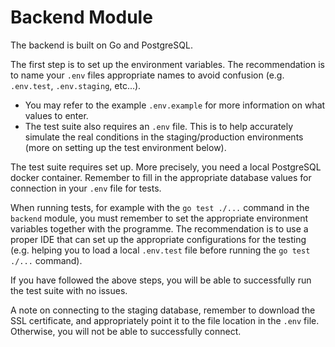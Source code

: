 # Backend Module

The backend is built on Go and PostgreSQL.

The first step is to set up the environment variables. The recommendation is to name your `.env` files appropriate names
to avoid confusion (e.g. `.env.test`, `.env.staging`, etc...).

- You may refer to the example `.env.example` for more information on what values to enter.
- The test suite also requires an `.env` file. This is to help accurately simulate the real conditions in the
  staging/production environments (more on setting up the test environment below).

The test suite requires set up. More precisely, you need a local PostgreSQL docker container. Remember to fill in the
appropriate database values for connection in your `.env` file for tests.

When running tests, for example with the `go test ./...` command in the `backend` module, you must remember to set the
appropriate environment variables together with the programme. The recommendation is to use a proper IDE that can set up
the appropriate configurations for the testing (e.g. helping you to load a local `.env.test` file before running the
`go test ./...` command).

If you have followed the above steps, you will be able to successfully run the test suite with no issues.

A note on connecting to the staging database, remember to download the SSL certificate, and appropriately point it to
the file location in the `.env` file. Otherwise, you will not be able to successfully connect.
